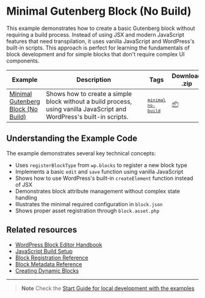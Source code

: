 # Minimal Gutenberg Block (No Build)

This example demonstrates how to create a basic Gutenberg block without requiring a build process. Instead of using JSX and modern JavaScript features that need transpilation, it uses vanilla JavaScript and WordPress's built-in scripts. This approach is perfect for learning the fundamentals of block development and for simple blocks that don't require complex UI components.

<!-- Please, do not remove these @TABLE EXAMPLES BEGIN and @TABLE EXAMPLES END comments or modify the table inside. This table is automatically generated from the data at _data/examples.json and _data/tags.json -->
<!-- @TABLE EXAMPLES BEGIN -->

| Example                                                                                                                                        | <span style="display: inline-block; width:250px">Description</span>                                                    | Tags                                                                                                                                                                                                                                            | Download .zip                                                                                                                                                                                                                   | Live Demo                                                                                                                                                                                                                                                                                                                                                 |
| ---------------------------------------------------------------------------------------------------------------------------------------------- | ---------------------------------------------------------------------------------------------------------------------- | ----------------------------------------------------------------------------------------------------------------------------------------------------------------------------------------------------------------------------------------------- | ------------------------------------------------------------------------------------------------------------------------------------------------------------------------------------------------------------------------------- | --------------------------------------------------------------------------------------------------------------------------------------------------------------------------------------------------------------------------------------------------------------------------------------------------------------------------------------------------------- |
| [Minimal Gutenberg Block (No Build)](https://github.com/WordPress/block-development-examples/tree/trunk/plugins/minimal-block-no-build-e621a6) | Shows how to create a simple block without a build process, using vanilla JavaScript and WordPress's built-in scripts. | <small><code><a href="https://WordPress.github.io/block-development-examples/?tags=minimal">minimal</a></code></small> <small><code><a href="https://WordPress.github.io/block-development-examples/?tags=no-build">no-build</a></code></small> | [📦](https://github.com/WordPress/block-development-examples/releases/download/latest/minimal-block-no-build-e621a6.zip 'Install the plugin on any WordPress site using this zip and activate it to see the example in action') | [![](https://raw.githubusercontent.com/WordPress/block-development-examples/trunk/_assets/icon-wp.svg)](https://playground.wordpress.net/?blueprint-url=https://raw.githubusercontent.com/WordPress/block-development-examples/trunk/plugins/minimal-block-no-build-e621a6/_playground/blueprint.json 'Click here to access a live demo of this example') |

<!-- @TABLE EXAMPLES END -->

## Understanding the Example Code

The example demonstrates several key technical concepts:

-   Uses `registerBlockType` from `wp.blocks` to register a new block type
-   Implements a basic `edit` and `save` function using vanilla JavaScript
-   Shows how to use WordPress's built-in `createElement` function instead of JSX
-   Demonstrates block attribute management without complex state handling
-   Illustrates the minimal required configuration in `block.json`
-   Shows proper asset registration through `block.asset.php`

## Related resources

-   [WordPress Block Editor Handbook](https://developer.wordpress.org/block-editor/)
-   [JavaScript Build Setup](https://developer.wordpress.org/block-editor/how-to-guides/javascript/js-build-setup/)
-   [Block Registration Reference](https://developer.wordpress.org/block-editor/reference-guides/block-api/block-registration/)
-   [Block Metadata Reference](https://developer.wordpress.org/block-editor/reference-guides/block-api/block-metadata/)
-   [Creating Dynamic Blocks](https://developer.wordpress.org/block-editor/how-to-guides/block-tutorial/creating-dynamic-blocks/)

---

> **Note**
> Check the [Start Guide for local development with the examples](https://github.com/WordPress/block-development-examples/wiki/Examples#start-guide-for-local-development-with-the-examples)
